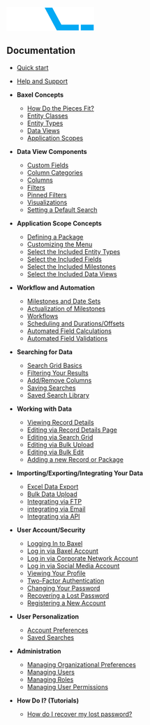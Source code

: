 ![enter image description here](https://raw.githubusercontent.com/BaxelSystems/user-docs/master/img/BAXEL-logo-dark-200.png)

## Documentation

* [Quick start](Quickstart.md)
* [Help and Support](Help-Overview.md)
* **Baxel Concepts**
  * [How Do the Pieces Fit?](Concepts-Baxel-Pieces.md)
  * [Entity Classes](Concepts-Entity-Classes.md)
  * [Entity Types](Concepts-Entity-Types.md)
  * [Data Views](Concepts-Data-Views.md)
  * [Application Scopes](Concepts-Application-Scopes.md)
* **Data View Components**
  * [Custom Fields](DataView-Custom-Fields.md)
  * [Column Categories](DataView-Column-Categories.md)
  * [Columns](DataView-Columns.md)
  * [Filters](DataView-Filters.md)
  * [Pinned Filters](DataView-Pinned-Filters.md)
  * [Visualizations](DataView-Visualizations.md)
  * [Setting a Default Search](DataView-Configuration.md#default-search)
* **Application Scope Concepts**
  * [Defining a Package](Tool-Package.md)
  * [Customizing the Menu](Tool-Menu.md)
  * [Select the Included Entity Types](Tool-Included-Entities.md)
  * [Select the Included Fields](Tool-Included-Fields.md)
  * [Select the Included Milestones](Tool-Included-Milestones.md)
  * [Select the Included Data Views](Tool-Included-Views.md)
* **Workflow and Automation**
  * [Milestones and Date Sets](Automation-Milestones.md)
  * [Actualization of Milestones](Automation-Milestone-Actualization.md)
  * [Workflows](Automation-Workflows.md)
  * [Scheduling and Durations/Offsets](Automation-Scheduling.md)
  * [Automated Field Calculations](Automation-Rules-Calculations.md)
  * [Automated Field Validations](Automation-Rules-Validations.md)
* **Searching for Data**
  * [Search Grid Basics](DataView-Grid.md)
  * [Filtering Your Results](DataView-Search-Filter.md)
  * [Add/Remove Columns](README.md)
  * [Saving Searches](README.md)
  * [Saved Search Library](README.md)
* **Working with Data**
  * [Viewing Record Details](README.md)
  * [Editing via Record Details Page](README.md)
  * [Editing via Search Grid](README.md)
  * [Editing via Bulk Upload](README.md)
  * [Editing via Bulk Edit](README.md)
  * [Adding a new Record or Package](README.md)
* **Importing/Exporting/Integrating Your Data**
  * [Excel Data Export](README.md)
  * [Bulk Data Upload](README.md)
  * [Integrating via FTP](README.md)
  * [integrating via Email](README.md)
  * [Integrating via API](README.md)
* **User Account/Security**
  * [Logging In to Baxel](README.md)
  * [Log in via Baxel Account](README.md)
  * [Log in via Corporate Network Account](README.md)
  * [Log in via Social Media Account](README.md)
  * [Viewing Your Profile](README.md)
  * [Two-Factor Authentication](README.md)
  * [Changing Your Password](README.md)
  * [Recovering a Lost Password](README.md)
  * [Registering a New Account](README.md)
* **User Personalization**
  * [Account Preferences](README.md)
  * [Saved Searches](README.md)
* **Administration**
  * [Managing Organizational Preferences](README.md)
  * [Managing Users](README.md)
  * [Managing Roles](README.md)
  * [Managing User Permissions](README.md)

* **How Do I? (Tutorials)**
  * [How do I recover my lost password?](README.md)

<!--stackedit_data:
eyJoaXN0b3J5IjpbMTY1NjQxOTQzNiwtNTM1MzQyMDA0LC0xMD
E1OTc4NTkwLC03NDY5MTMxNDksMTI4NzA3ODIzNywxNDEzMTU3
ODAsMjEzMzIzOTUwMiwtODMwMTczNjQ3LDIxMzMyMzk1MDIsLT
c5NTMzMjIyNiw4NjcyMTIzNDMsLTIxNDAyNTI1NDAsMTcyNTk3
OTA3NiwtNjcyMjM5MTc4LDEyNjY5Mzk5MDBdfQ==
-->